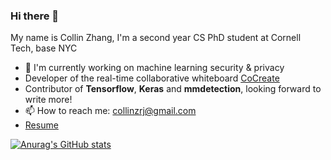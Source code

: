 ### Hi there 👋

My name is Collin Zhang, I'm a second year CS PhD student at Cornell Tech, base NYC

- 🔭 I'm currently working on machine learning security & privacy
- Developer of the real-time collaborative whiteboard [CoCreate](https://apps.apple.com/tt/app/cocreate-draw-together/id1548911886)
- Contributor of **Tensorflow**, **Keras** and **mmdetection**, looking forward to write more!
- 📫 How to reach me: collinzrj@gmail.com
- [Resume](https://github.com/collinzrj/collinzrj/blob/main/Ruijie%20Zhang.pdf)

[![Anurag's GitHub stats](https://github-readme-stats.vercel.app/api?username=collinzrj)](https://github.com/anuraghazra/github-readme-stats)
